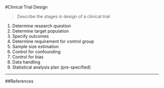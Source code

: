 #Clinical Trial Design
>Describe the stages in design of a clinical trial

1. Determine research question
2. Determine target population
3. Specify outcomes
4. Determine requirement for control group
5. Sample size estimation
6. Control for confounding
7. Control for bias
8. Data handling
9. Statistical analysis plan (pre-specified)

---

##References


